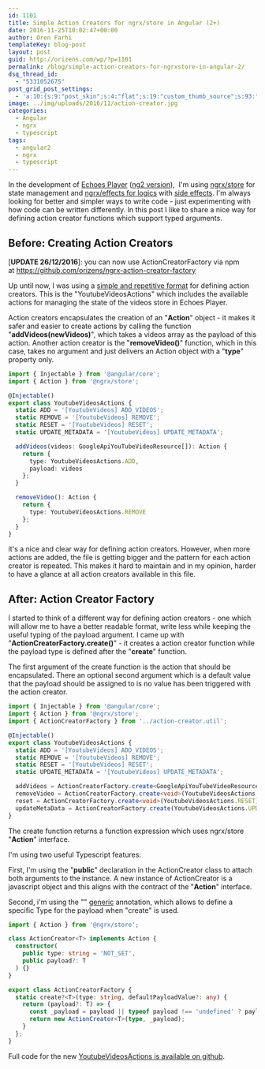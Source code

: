 ```yaml
---
id: 1101
title: Simple Action Creators for ngrx/store in Angular (2+)
date: 2016-11-25T10:02:47+00:00
author: Oren Farhi 
templateKey: blog-post
layout: post
guid: http://orizens.com/wp/?p=1101
permalink: /blog/simple-action-creators-for-ngrxstore-in-angular-2/
dsq_thread_id:
  - "5331052675"
post_grid_post_settings:
  - 'a:10:{s:9:"post_skin";s:4:"flat";s:19:"custom_thumb_source";s:93:"./img/plugins/post-grid/assets/frontend/css/images/placeholder.png";s:17:"font_awesome_icon";s:0:"";s:23:"font_awesome_icon_color";s:7:"#737272";s:22:"font_awesome_icon_size";s:4:"50px";s:17:"custom_youtube_id";s:0:"";s:15:"custom_vimeo_id";s:0:"";s:21:"custom_dailymotion_id";s:0:"";s:14:"custom_mp3_url";s:0:"";s:20:"custom_soundcloud_id";s:0:"";}'
image: ../img/uploads/2016/11/action-creator.jpg
categories:
  - Angular
  - ngrx
  - typescript
tags:
  - angular2
  - ngrx
  - typescript
---
```

In the development of [Echoes Player](http://orizens.github.io/echoes-ng2) ([ng2 version](http://github.com/orizens/echoes-ng2)),  I'm using [ngrx/store](http://orizens.com/wp/blog/angular-2-ngrxstore-ngrxeffects-intro-to-functional-approach-for-a-chain-of-actions/) for state management and [ngrx/effects for logics](http://orizens.com/wp/blog/angular-2-ngrxstore-ngrxeffects-intro-to-functional-approach-for-a-chain-of-actions/) with [side effects](http://orizens.com/wp/blog/angular-2-from-services-to-reactive-effects-with-ngrxeffects/). I'm always looking for better and simpler ways to write code - just experimenting with how code can be written differently. In this post I like to share a nice way for defining action creator functions which support typed arguments.

## Before: Creating Action Creators

[**UPDATE 26/12/2016**]: you can now use ActionCreatorFactory via npm at <https://github.com/orizens/ngrx-action-creator-factory>

Up until now, I was using a [simple and repetitive format](http://orizens.com/wp/blog/adding-redux-with-ngrxstore-to-angular-2-part-1/) for defining action creators. This is the "YoutubeVideosActions" which includes the available actions for managing the state of the videos store in Echoes Player.

Action creators encapsulates the creation of an "**Action**" object - it makes it safer and easier to create actions by calling the function "**addVideos(newVideos)**", which takes a videos array as the payload of this action. Another action creator is the "**removeVideo()**" function, which in this case, takes no argument and just delivers an Action object with a "**type**" property only.

```typescript
import { Injectable } from '@angular/core';
import { Action } from '@ngrx/store';

@Injectable()
export class YoutubeVideosActions {
  static ADD = '[YoutubeVideos] ADD_VIDEOS';
  static REMOVE = '[YoutubeVideos] REMOVE';
  static RESET = '[YoutubeVideos] RESET';
  static UPDATE_METADATA = '[YoutubeVideos] UPDATE_METADATA';

  addVideos(videos: GoogleApiYouTubeVideoResource[]): Action {
    return {
      type: YoutubeVideosActions.ADD,
      payload: videos
    };
  }

  removeVideo(): Action {
    return {
      type: YoutubeVideosActions.REMOVE
    };
  }
}
```

it's a nice and clear way for defining action creators. However, when more actions are added, the file is getting bigger and the pattern for each action creator is repeated. This makes it hard to maintain and in my opinion, harder to have a glance at all action creators available in this file.

## After: Action Creator Factory

I started to think of a different way for defining action creators - one which will allow me to have a better readable format, write less while keeping the useful typing of the payload argument. I came up with "**ActionCreatorFactory.create()**" - it creates a action creator function while the payload type is defined after the "**create**" function.

The first argument of the create function is the action that should be encapsulated. There an optional second argument which is a default value that the payload should be assigned to is no value has been triggered with the action creator.

```typescript
import { Injectable } from '@angular/core';
import { Action } from '@ngrx/store';
import { ActionCreatorFactory } from '../action-creator.util';

@Injectable()
export class YoutubeVideosActions {
  static ADD = '[YoutubeVideos] ADD_VIDEOS';
  static REMOVE = '[YoutubeVideos] REMOVE';
  static RESET = '[YoutubeVideos] RESET';
  static UPDATE_METADATA = '[YoutubeVideos] UPDATE_METADATA';

  addVideos = ActionCreatorFactory.create<GoogleApiYouTubeVideoResource[]>(YoutubeVideosActions.ADD);
  removeVideo = ActionCreatorFactory.create<void>(YoutubeVideosActions.REMOVE);
  reset = ActionCreatorFactory.create<void>(YoutubeVideosActions.RESET);
  updateMetaData = ActionCreatorFactory.create(YoutubeVideosActions.UPDATE_METADATA);
}

```

The create function returns a function expression which uses ngrx/store "**Action**" interface.

I'm using two useful Typescript features:

First, I'm using the "**public**" declaration in the ActionCreator class to attach both arguments to the instance. A new instance of ActionCreator is a javascript object and this aligns with the contract of the "**Action**" interface.

Second, i'm using the "**<T>**" [generic](https://www.typescriptlang.org/docs/handbook/generics.html) annotation, which allows to define a specific Type for the payload when "create" is used.

```typescript
import { Action } from '@ngrx/store';

class ActionCreator<T> implements Action {
  constructor(
    public type: string = 'NOT_SET',
    public payload?: T
  ) {}
}

export class ActionCreatorFactory {
  static create?<T>(type: string, defaultPayloadValue?: any) {
    return (payload?: T) => {
      const _payload = payload || typeof payload !== 'undefined' ? payload : defaultPayloadValue;
      return new ActionCreator<T>(type, _payload);
    }
  };
}

```

Full code for the new [YoutubeVideosActions is available on github](https://github.com/orizens/echoes-ng2/blob/master/src/app/core/store/youtube-videos/youtube-videos.actions.ts).